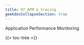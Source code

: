 ```yaml
---
title: 07_APM & tracing
geekdocCollapseSection: true
---
```


Application Performance Monitoring

<!-- spellchecker-disable -->

{{< toc-tree >}}

<!-- spellchecker-enable -->

